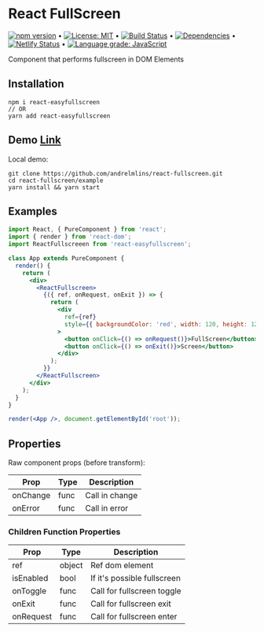 # React FullScreen

[![npm version](https://badge.fury.io/js/react-easyfullscreen.svg)](https://www.npmjs.com/package/react-easyfullscreen) &bull; [![License: MIT](https://img.shields.io/badge/License-MIT-yellow.svg)](https://github.com/andrelmlins/react-fullscreen/blob/master/LICENSE) &bull; [![Build Status](https://travis-ci.com/andrelmlins/react-fullscreen.svg?branch=master)](https://travis-ci.com/andrelmlins/react-fullscreen) &bull; [![Dependencies](https://david-dm.org/andrelmlins/react-fullscreen.svg)](https://david-dm.org/andrelmlins/react-fullscreen) &bull; [![Netlify Status](https://api.netlify.com/api/v1/badges/79ceb0f2-f703-4092-92aa-64d441c2e9c7/deploy-status)](https://app.netlify.com/sites/react-fullscreen/deploys) &bull; [![Language grade: JavaScript](https://img.shields.io/lgtm/grade/javascript/g/andrelmlins/react-fullscreen.svg?logo=lgtm&logoWidth=18)](https://lgtm.com/projects/g/andrelmlins/react-fullscreen/context:javascript)

Component that performs fullscreen in DOM Elements

## Installation

```
npm i react-easyfullscreen
// OR
yarn add react-easyfullscreen
```

## Demo [Link](https://react-fullscreen.netlify.com/)

Local demo:

```
git clone https://github.com/andrelmlins/react-fullscreen.git
cd react-fullscreen/example
yarn install && yarn start
```

## Examples

```jsx
import React, { PureComponent } from 'react';
import { render } from 'react-dom';
import ReactFullscreeen from 'react-easyfullscreen';

class App extends PureComponent {
  render() {
    return (
      <div>
        <ReactFullscreen>
          {({ ref, onRequest, onExit }) => {
            return (
              <div
                ref={ref}
                style={{ backgroundColor: 'red', width: 120, height: 120 }}
              >
                <button onClick={() => onRequest()}>FullScreen</button>
                <button onClick={() => onExit()}>Screen</button>
              </div>
            );
          }}
        </ReactFullscreen>
      </div>
    );
  }
}

render(<App />, document.getElementById('root'));
```

## Properties

Raw component props (before transform):

| Prop     | Type | Description    |
| -------- | ---- | -------------- |
| onChange | func | Call in change |
| onError  | func | Call in error  |

### Children Function Properties

| Prop      | Type   | Description                 |
| --------- | ------ | --------------------------- |
| ref       | object | Ref dom element             |
| isEnabled | bool   | If it's possible fullscreen |
| onToggle  | func   | Call for fullscreen toggle  |
| onExit    | func   | Call for fullscreen exit    |
| onRequest | func   | Call for fullscreen enter   |
